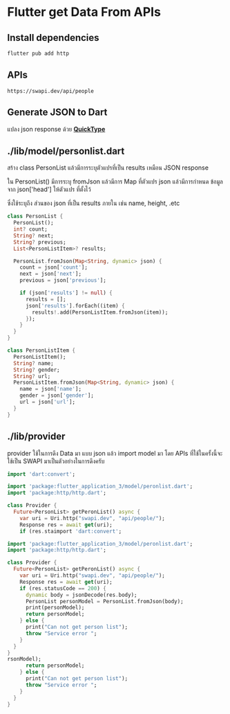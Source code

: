 # Flutter get Data From APIs

## Install dependencies

```Dart
flutter pub add http
```
## APIs
    https://swapi.dev/api/people

## Generate JSON to Dart
แปลง json response ด้วย <strong><a href="https://app.quicktype.io/">QuickType</a></strong>

## ./lib/model/personlist.dart
<p>สร้าง class PersonList แล้วมีการระบุตัวแปรที่เป็น results เหมือน JSON response</p>
<p>ใน PersonList() มีการระบุ fromJson แล้วมีการ Map<String, dynamic> ที่ตัวแปร json แล้วมีการกำหนด ข้อมูลจาก json['head'] ให้ตัวแปร ที่ตั้งไว้ </p>
<p>ซึ่งใช้ระบุถึง ส่วนของ json ที่เป็น results ภายใน เช่น name, height, .etc</p>

```Dart
class PersonList {
  PersonList();
  int? count;
  String? next;
  String? previous;
  List<PersonListItem>? results;

  PersonList.fromJson(Map<String, dynamic> json) {
    count = json['count'];
    next = json['next'];
    previous = json['previous'];

    if (json['results'] != null) {
      results = [];
      json['results'].forEach((item) {
        results!.add(PersonListItem.fromJson(item));
      });
    }
  }
}

class PersonListItem {
  PersonListItem();
  String? name;
  String? gender;
  String? url;
  PersonListItem.fromJson(Map<String, dynamic> json) {
    name = json['name'];
    gender = json['gender'];
    url = json['url'];
  }
}
```
## ./lib/provider
<p>
provider ใช้ในการดึง Data มา แบบ json แล้ว import model มา
โดย APIs ที่ใช้ในครั้งนี้จะใช้เป็น SWAPI มาเป็นตัวอย่างในการดึงครับ
</p>

```Dart
import 'dart:convert';

import 'package:flutter_application_3/model/peronlist.dart';
import 'package:http/http.dart';

class Provider {
  Future<PersonList> getPeronList() async {
    var uri = Uri.http("swapi.dev", "api/people/");
    Response res = await get(uri);
    if (res.staimport 'dart:convert';

import 'package:flutter_application_3/model/peronlist.dart';
import 'package:http/http.dart';

class Provider {
  Future<PersonList> getPeronList() async {
    var uri = Uri.http("swapi.dev", "api/people/");
    Response res = await get(uri);
    if (res.statusCode == 200) {
      dynamic body = jsonDecode(res.body);
      PersonList personModel = PersonList.fromJson(body);
      print(personModel);
      return personModel;
    } else {
      print("Can not get person list");
      throw "Service error ";
    }
  }
}
rsonModel);
      return personModel;
    } else {
      print("Can not get person list");
      throw "Service error ";
    }
  }
}
```